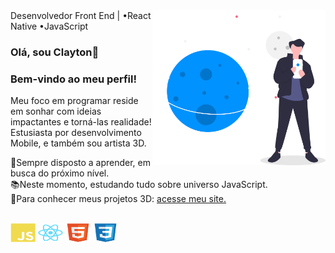 
<a href="#">
  <img align="right" src="https://github.com/ClaytonPhilippe/ClaytonPhilippe/blob/main/image/undraw_lost_online_wqob.svg" width=55% height=55% />
</a>
Desenvolvedor Front End | •React Native •JavaScript 


<h3>Olá, sou Clayton👋</h3>
<h3>Bem-vindo ao meu perfil!</h3>

Meu foco em programar reside em sonhar com ideias impactantes e torná-las realidade! 
Estusiasta por desenvolvimento Mobile, e também sou artista 3D.

🚀Sempre disposto a aprender, em busca do próximo nível.</br>
📚Neste momento, estudando tudo sobre universo JavaScript.</br>
🎨Para conhecer meus projetos 3D: [acesse meu site.](https://www.artstation.com/claytonphilippe)


<div style="display: inline_block"><br>
  <img align="center" alt="Rafa-Js" height="30" width="40" src="https://raw.githubusercontent.com/devicons/devicon/master/icons/javascript/javascript-plain.svg">
  <img align="center" alt="Rafa-React" height="30" width="40" src="https://raw.githubusercontent.com/devicons/devicon/master/icons/react/react-original.svg">
  <img align="center" alt="Rafa-HTML" height="30" width="40" src="https://raw.githubusercontent.com/devicons/devicon/master/icons/html5/html5-original.svg">
  <img align="center" alt="Rafa-CSS" height="30" width="40" src="https://raw.githubusercontent.com/devicons/devicon/master/icons/css3/css3-original.svg">
</div>





